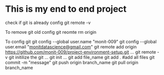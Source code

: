 # This is my end to end project

check if git is already config 
git remote -v

To remove git old config
git reomte rm origin

To config git
git config --global user.name "monit-009"
git config --global user.email "monitdatascience@gmail.com"
git remote add origin https://github.com/monit-009/project-environment-setup.git
...
git remote -v
git initilize the git
...
git init
...
git add file_name
git add . #add all files
git commit -m "message"
git push origin branch_name
git pull origin branch_name

